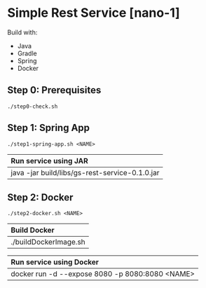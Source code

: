 # Simple Rest Service [nano-1]

Build with:
- Java
- Gradle
- Spring
- Docker

## Step 0: Prerequisites
```
./step0-check.sh
```
## Step 1: Spring App
```
./step1-spring-app.sh <NAME>
```
|Run service using JAR|
|:--------------------|
|java -jar build/libs/gs-rest-service-0.1.0.jar|

## Step 2: Docker
```
./step2-docker.sh <NAME>
```
|Build Docker         |
|:--------------------|
|./buildDockerImage.sh|

|Run service using Docker|
|:-----------------------|
|docker run -d --expose 8080 -p 8080:8080 &lt;NAME&gt;|
